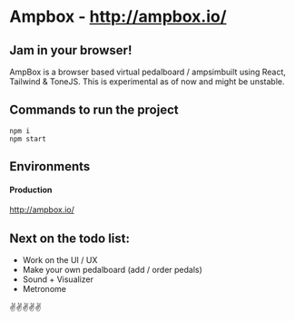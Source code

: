 # Ampbox - http://ampbox.io/

## Jam in your browser!

AmpBox is a browser based virtual pedalboard / ampsimbuilt using React, Tailwind & ToneJS. This is experimental as of now and might be unstable.

## Commands to run the project

```
npm i
npm start
```

## Environments

#### Production

http://ampbox.io/

## Next on the todo list:

- Work on the UI / UX
- Make your own pedalboard (add / order pedals)
- Sound + Visualizer
- Metronome

✌️✌️✌️✌✌
